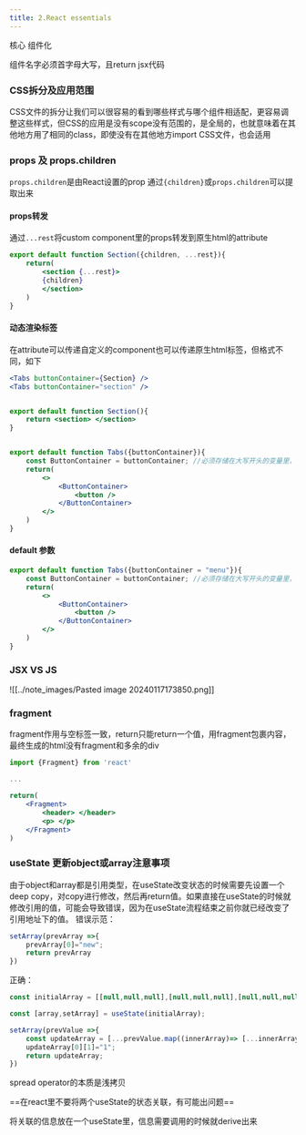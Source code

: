 ```yaml
---
title: 2.React essentials
---
```

核心 组件化

组件名字必须首字母大写，且return jsx代码

### CSS拆分及应用范围

CSS文件的拆分让我们可以很容易的看到哪些样式与哪个组件相适配，更容易调整这些样式，但CSS的应用是没有scope没有范围的，是全局的，也就意味着在其他地方用了相同的class，即使没有在其他地方import CSS文件，也会适用

### props 及 props.children

`props.children`是由React设置的prop
通过`{children}`或`props.children`可以提取出来

#### props转发
通过`...rest`将custom component里的props转发到原生html的attribute
```jsx
export default function Section({children, ...rest}){
	return(
		<section {...rest}>
		{children}
		</section>
	)
}
```


#### 动态渲染标签
在attribute可以传递自定义的component也可以传递原生html标签，但格式不同，如下
```jsx
<Tabs buttonContainer={Section} />
<Tabs buttonContainer="section" />


export default function Section(){
	return <section> </section>
}


export default function Tabs({buttonContainer}){
	const ButtonContainer = buttonContainer; //必须存储在大写开头的变量里，否则会读取一个buttonContainer的原生html元素，但并没有
	return(
		<>
			<ButtonContainer>
				<button />
			</ButtonContainer>
		</>
	)
}

```

#### default 参数
```jsx
export default function Tabs({buttonContainer = "menu"}){
	const ButtonContainer = buttonContainer; //必须存储在大写开头的变量里，否则会读取一个buttonContainer的原生html元素，但并没有
	return(
		<>
			<ButtonContainer>
				<button />
			</ButtonContainer>
		</>
	)
}
```

### JSX VS JS
![[../note_images/Pasted image 20240117173850.png]]

### fragment

fragment作用与空标签一致，return只能return一个值，用fragment包裹内容，最终生成的html没有fragment和多余的div
```jsx
import {Fragment} from 'react'

...

return(
	<Fragment>
		<header> </header>
		<p> </p>
	</Fragment>
)
```


### useState 更新object或array注意事项

由于object和array都是引用类型，在useState改变状态的时候需要先设置一个deep copy，对copy进行修改，然后再return值。如果直接在useState的时候就修改引用的值，可能会导致错误，因为在useState流程结束之前你就已经改变了引用地址下的值。
错误示范：
```js
setArray(prevArray =>{
	prevArray[0]="new";
	return prevArray
})
```

正确：

```jsx
const initialArray = [[null,null,null],[null,null,null],[null,null,null]]

const [array,setArray] = useState(initialArray);

setArray(prevValue =>{
	const updateArray = [...prevValue.map((innerArray)=> [...innerArray])]; //对数组进行深拷贝
	updateArray[0][1]="1";
	return updateArray;
})
```

spread operator的本质是浅拷贝


==在react里不要将两个useState的状态关联，有可能出问题==

将关联的信息放在一个useState里，信息需要调用的时候就derive出来

